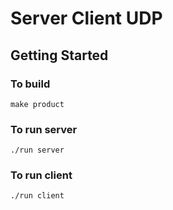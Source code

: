 # Server Client UDP

## Getting Started

### To build
```
make product
```
### To run server
```
./run server
```
### To run client
```
./run client
```